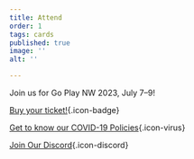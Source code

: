 ```yaml
---
title: Attend
order: 1
tags: cards
published: true
image: ''
alt: ''

---
```

Join us for Go Play NW 2023, July 7–9!

[Buy your ticket!](/register){.icon-badge}

[Get to know our COVID-19 Policies](/covid-19){.icon-virus}

[Join Our Discord](https://discord.gg/AqhayGFexQ){.icon-discord}
